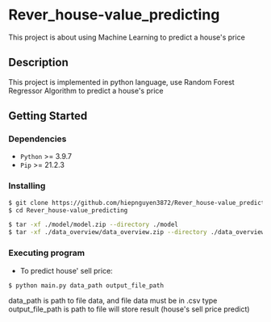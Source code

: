 # Rever_house-value_predicting

This project is about using Machine Learning to predict a house's price

## Description
This project is implemented in python language, use Random Forest Regressor Algorithm to predict a house's price

## Getting Started

### Dependencies
- `Python` >= 3.9.7
- `Pip` >= 21.2.3

### Installing

```sh
$ git clone https://github.com/hiepnguyen3872/Rever_house-value_predicting
$ cd Rever_house-value_predicting
```

```sh
$ tar -xf ./model/model.zip --directory ./model  
$ tar -xf ./data_overview/data_overview.zip --directory ./data_overview
```

### Executing program
- To predict house' sell price: 
```sh
$ python main.py data_path output_file_path
```
data_path is path to file data, and file data must be in .csv type
output_file_path is path to file will store result (house's sell price predict)
